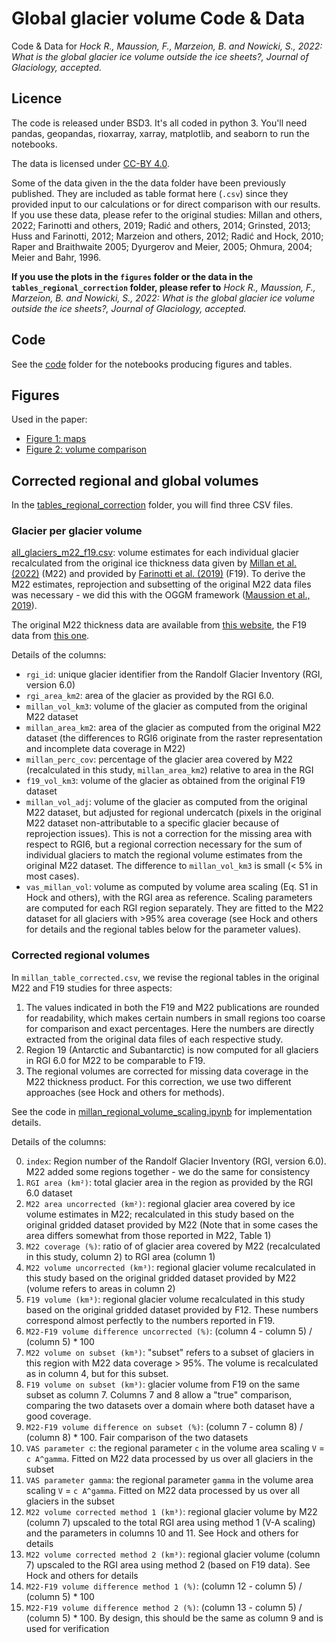 # Global glacier volume Code & Data

Code & Data for *Hock R., Maussion, F., Marzeion, B. and Nowicki, S., 2022: What is the global glacier ice volume outside the ice sheets?, Journal of Glaciology, accepted.*

## Licence 

The code is released under BSD3. It's all coded in python 3. You'll need pandas, geopandas, rioxarray, xarray, matplotlib, and seaborn to run the notebooks.

The data is licensed under [CC-BY 4.0](https://creativecommons.org/licenses/by/4.0/).

Some of the data given in the the data folder have been previously published. They are included as table format here (`.csv`) since they provided input to our calculations or for direct comparison with our results. If you use these data, please refer to the original studies: Millan and others, 2022; Farinotti and others, 2019; Radić and others, 2014; Grinsted, 2013; Huss and Farinotti, 2012; Marzeion and others, 2012; Radić and Hock, 2010; Raper and Braithwaite 2005; Dyurgerov and Meier, 2005; Ohmura, 2004; Meier and Bahr, 1996.

**If you use the plots in the `figures` folder or the data in the `tables_regional_correction` folder, please refer to** *Hock R., Maussion, F., Marzeion, B. and Nowicki, S., 2022: What is the global glacier ice volume outside the ice sheets?, Journal of Glaciology, accepted.* 

## Code

See the [code](code) folder for the notebooks producing figures and tables.

## Figures

Used in the paper:
- [Figure 1: maps](figures/plot_maps_bright.png)
- [Figure 2: volume comparison](figures/plot_global_and_reg_log.png)

## Corrected regional and global volumes

In the [tables_regional_correction](tables_regional_correction) folder, you will find three CSV files.

### Glacier per glacier volume

[all_glaciers_m22_f19.csv](tables_regional_correction/all_glaciers_m22_f19.csv): volume estimates for each individual glacier recalculated from the original ice thickness data given by [Millan et al. (2022)](https://www.nature.com/articles/s41561-021-00885-z) (M22) and provided by [Farinotti et al. (2019)](https://www.nature.com/articles/s41561-019-0300-3) (F19). To derive the M22 estimates, reprojection and subsetting of the original M22 data files was necessary - we did this with the OGGM framework ([Maussion et al., 2019](https://gmd.copernicus.org/articles/12/909/2019/)).

The original M22 thickness data are available from [this website](https://www.sedoo.fr/theia-publication-products/?uuid=55acbdd5-3982-4eac-89b2-46703557938c), the F19 data from [this one](https://www.research-collection.ethz.ch/handle/20.500.11850/315707).

Details of the columns:
- `rgi_id`: unique glacier identifier from the Randolf Glacier Inventory (RGI, version 6.0)
- `rgi_area_km2`: area of the glacier as provided by the RGI 6.0. 
- `millan_vol_km3`: volume of the glacier as computed from the original M22 dataset
- `millan_area_km2`: area of the glacier as computed from the original M22 dataset (the differences to RGI6 originate from the raster representation and incomplete data coverage in M22) 
- `millan_perc_cov`: percentage of the glacier area covered by M22 (recalculated in this study, `millan_area_km2`) relative to area in the RGI 
- `f19_vol_km3`: volume of the glacier as obtained from the original F19 dataset 
- `millan_vol_adj`: volume of the glacier as computed from the original M22 dataset, but adjusted for regional undercatch (pixels in the original M22 dataset non-attributable to a specific glacier because of reprojection issues). This is not a correction for the missing area with respect to RGI6, but a regional correction necessary for the sum of individual glaciers to match the regional volume estimates from the original M22 dataset. The difference to  `millan_vol_km3` is small (< 5% in most cases).
- `vas_millan_vol`: volume as computed by volume area scaling (Eq. S1 in Hock and others), with the RGI area as reference. Scaling parameters are computed for each RGI region separately. They are fitted to the M22 dataset for all glaciers with >95% area coverage (see Hock and others for details and the regional tables below for the parameter values).

### Corrected regional volumes

In `millan_table_corrected.csv`, we revise the regional tables in the original M22 and F19 studies for three aspects:

1. The values indicated in both the F19 and M22 publications are rounded for readability, which makes certain numbers in small regions too coarse for comparison and exact percentages. Here the numbers are directly extracted from the original data files of each respective study.
2. Region 19 (Antarctic and Subantarctic) is now computed for all glaciers in RGI 6.0 for M22 to be comparable to F19.
3. The regional volumes are corrected for missing data coverage in the M22 thickness product. For this correction, we use two different approaches (see Hock and others for methods).

See the code in [millan_regional_volume_scaling.ipynb](code/millan_regional_volume_scaling.ipynb) for implementation details.

Details of the columns:

0. `index`: Region number of the Randolf Glacier Inventory (RGI, version 6.0). M22 added some regions together - we do the same for consistency
1. `RGI area (km²)`: total glacier area in the region as provided by the RGI 6.0 dataset
2. `M22 area uncorrected (km²)`: regional glacier area covered by ice volume estimates in M22; recalculated in this study based on the original gridded dataset provided by M22 (Note that in some cases the area differs somewhat from those reported in M22, Table 1)
3. `M22 coverage (%)`: ratio of of glacier area covered by M22 (recalculated in this study, column 2) to RGI area (column 1)
4. `M22 volume uncorrected (km³)`: regional glacier volume recalculated in this study based on the original gridded dataset provided by M22 (volume refers to areas in column 2)
5. `F19 volume (km³)`: regional glacier volume recalculated in this study based on the original gridded dataset provided by F12. These numbers correspond almost perfectly to the numbers reported in F19. 
6. `M22-F19 volume difference uncorrected (%)`: (column 4 - column 5) / (column 5) * 100
7. `M22 volume on subset (km³)`: "subset" refers to a subset of glaciers in this region with M22 data coverage > 95%. The volume is recalculated as in column 4, but for this subset.
8. `F19 volume on subset (km³)`: glacier volume from F19 on the same subset as column 7. Columns 7 and 8 allow a "true" comparison, comparing the two datasets over a domain where both dataset have a good coverage.
9. `M22-F19 volume difference on subset (%)`: (column 7 - column 8) / (column 8) * 100. Fair comparison of the two datasets
10. `VAS parameter c`: the regional parameter `c` in the volume area scaling `V` = `c A^gamma`. Fitted on M22 data processed by us over all glaciers in the subset
11. `VAS parameter gamma`: the regional parameter `gamma` in the volume area scaling `V` = `c A^gamma`. Fitted on M22 data processed by us over all glaciers in the subset
12. `M22 volume corrected method 1 (km³)`: regional glacier volume by M22 (column 7) upscaled to the total RGI area using method 1 (V-A scaling) and the parameters in columns 10 and 11.  See Hock and others for details
13. `M22 volume corrected method 2 (km³)`: regional glacier volume (column 7) upscaled to the RGI area using method 2 (based on F19 data). See Hock and others for details
14. `M22-F19 volume difference method 1 (%)`: (column 12 - column 5) / (column 5) * 100
15. `M22-F19 volume difference method 2 (%)`: (column 13 - column 5) / (column 5) * 100. By design, this should be the same as column 9 and is used for verification

